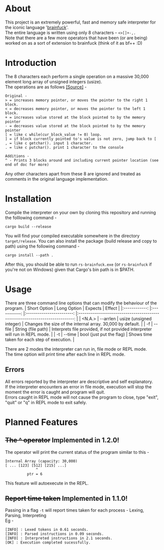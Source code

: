# About

This project is an extremely powerful, fast and memory safe interpreter for the iconic language '[brainfuck](https://esolangs.org/wiki/Brainfuck)'.  
The entire language is written using only 8 characters - `<>[]+-,.`  
Note that there are a few more operators that have been (or are being) worked on as a sort of extension to brainfuck (think of it as bf++ :D)

# Introduction

The 8 characters each perform a single operation on a massive 30,000 element long array of unsigned integers (usize).  
The operations are as follows [[Source]](https://gist.github.com/roachhd/dce54bec8ba55fb17d3a) -

```brainfuck
Original -
> = increases memory pointer, or moves the pointer to the right 1 block.
< = decreases memory pointer, or moves the pointer to the left 1 block.
+ = increases value stored at the block pointed to by the memory pointer
- = decreases value stored at the block pointed to by the memory pointer
[ = like c while(cur_block_value != 0) loop.
] = if block currently pointed to's value is not zero, jump back to [
, = like c getchar(). input 1 character.
. = like c putchar(). print 1 character to the console
```

```brainfuck
Additions -
^ - Prints 3 blocks around and including current pointer location (see end of doc for more)
```

Any other characters apart from these 8 are ignored and treated as comments in the original language implementation.

# Installation

Compile the interpreter on your own by cloning this repository and running the folllowing command -

```
cargo build --release
```

You will find your compiled executable somewhere in the directory `target/release`.
You can also install the package (build release and copy to path) using the following command -

```
cargo install --path .
```

After this, you should be able to run `rs-brainfuck.exe` (or `rs-brainfuck` if you're not on Windows) given that Cargo's bin path is in $PATH.

# Usage

There are three command line options that can modify the behaviour of the program.
| Short Option | Long Option | Expects | Effect |
|:------------: |:-----------: |:------------------------: |:----------------------------------------------------------------------------: |
| <N.A.> | --arrlen | usize (unsigned integer) | Changes the size of the internal array. 30,000 by default. |
| -f | --file | String (file path) | Interprets file provided, if not provided interpreter will run in REPL mode. |
| -t | --time | bool (just put the flag) | Shows time taken for each step of execution. |

There are 2 modes the interpreter can run in, file mode or REPL mode.  
The time option will print time after each line in REPL mode.

## Errors

All errors reported by the interpreter are descriptive and self explanatory.  
If the interpreter encounters an error in file mode, execution will stop the moment the error is caught and program will quit.  
Errors caught in REPL mode will not cause the program to close, type "exit", "quit" or "q" in REPL mode to exit safely.

# Planned Features

## ~~The ^ operator~~ Implemented in 1.2.0!

The operator will print the current status of the program similar to this -

```
Internal Array (capacity: 30,000)
[ ... [123] [512] [215] ...]
              ^
          ptr = 6
```

This feature will autoexecute in the REPL.

## ~~Report time taken~~ Implemented in 1.1.0!

Passing in a flag `-t` will report times taken for each process - Lexing, Parsing, Interpreting  
Eg -

```
[INFO] : Lexed tokens in 0.61 seconds.
[INFO] : Parsed instructions in 0.09 seconds.
[INFO] : Interpreted instructions in 2.1 seconds.
[OK] : Execution completed sucessfully.
```
